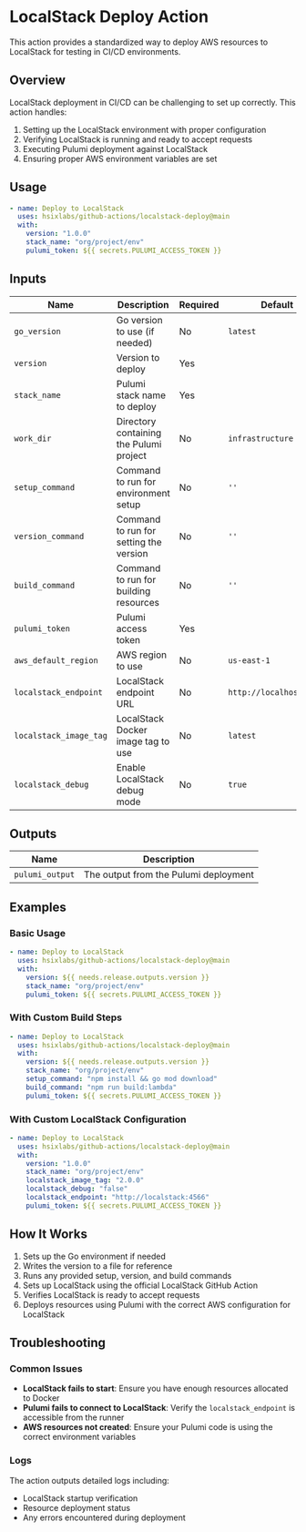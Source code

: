 # LocalStack Deploy Action

This action provides a standardized way to deploy AWS resources to LocalStack for testing in CI/CD environments.

## Overview

LocalStack deployment in CI/CD can be challenging to set up correctly. This action handles:

1. Setting up the LocalStack environment with proper configuration
2. Verifying LocalStack is running and ready to accept requests
3. Executing Pulumi deployment against LocalStack
4. Ensuring proper AWS environment variables are set

## Usage

```yaml
- name: Deploy to LocalStack
  uses: hsixlabs/github-actions/localstack-deploy@main
  with:
    version: "1.0.0"
    stack_name: "org/project/env"
    pulumi_token: ${{ secrets.PULUMI_ACCESS_TOKEN }}
```

## Inputs

| Name | Description | Required | Default |
|------|-------------|----------|---------|
| `go_version` | Go version to use (if needed) | No | `latest` |
| `version` | Version to deploy | Yes | |
| `stack_name` | Pulumi stack name to deploy | Yes | |
| `work_dir` | Directory containing the Pulumi project | No | `infrastructure` |
| `setup_command` | Command to run for environment setup | No | `''` |
| `version_command` | Command to run for setting the version | No | `''` |
| `build_command` | Command to run for building resources | No | `''` |
| `pulumi_token` | Pulumi access token | Yes | |
| `aws_default_region` | AWS region to use | No | `us-east-1` |
| `localstack_endpoint` | LocalStack endpoint URL | No | `http://localhost:4566` |
| `localstack_image_tag` | LocalStack Docker image tag to use | No | `latest` |
| `localstack_debug` | Enable LocalStack debug mode | No | `true` |

## Outputs

| Name | Description |
|------|-------------|
| `pulumi_output` | The output from the Pulumi deployment |

## Examples

### Basic Usage

```yaml
- name: Deploy to LocalStack
  uses: hsixlabs/github-actions/localstack-deploy@main
  with:
    version: ${{ needs.release.outputs.version }}
    stack_name: "org/project/env"
    pulumi_token: ${{ secrets.PULUMI_ACCESS_TOKEN }}
```

### With Custom Build Steps

```yaml
- name: Deploy to LocalStack
  uses: hsixlabs/github-actions/localstack-deploy@main
  with:
    version: ${{ needs.release.outputs.version }}
    stack_name: "org/project/env"
    setup_command: "npm install && go mod download"
    build_command: "npm run build:lambda"
    pulumi_token: ${{ secrets.PULUMI_ACCESS_TOKEN }}
```

### With Custom LocalStack Configuration

```yaml
- name: Deploy to LocalStack
  uses: hsixlabs/github-actions/localstack-deploy@main
  with:
    version: "1.0.0"
    stack_name: "org/project/env"
    localstack_image_tag: "2.0.0"
    localstack_debug: "false"
    localstack_endpoint: "http://localstack:4566"
    pulumi_token: ${{ secrets.PULUMI_ACCESS_TOKEN }}
```

## How It Works

1. Sets up the Go environment if needed
2. Writes the version to a file for reference
3. Runs any provided setup, version, and build commands
4. Sets up LocalStack using the official LocalStack GitHub Action
5. Verifies LocalStack is ready to accept requests
6. Deploys resources using Pulumi with the correct AWS configuration for LocalStack

## Troubleshooting

### Common Issues

- **LocalStack fails to start**: Ensure you have enough resources allocated to Docker
- **Pulumi fails to connect to LocalStack**: Verify the `localstack_endpoint` is accessible from the runner
- **AWS resources not created**: Ensure your Pulumi code is using the correct environment variables

### Logs

The action outputs detailed logs including:

- LocalStack startup verification
- Resource deployment status
- Any errors encountered during deployment
